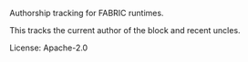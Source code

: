Authorship tracking for FABRIC runtimes.

This tracks the current author of the block and recent uncles.

License: Apache-2.0